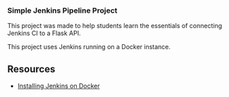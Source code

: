 ### Simple Jenkins Pipeline Project

This project was made to help students learn the essentials of connecting Jenkins CI to a Flask API.

This project uses Jenkins running on a Docker instance.

## Resources
* [Installing Jenkins on Docker](https://www.jenkins.io/doc/book/installing/)